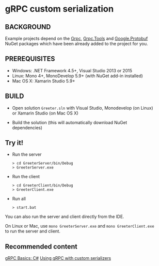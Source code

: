 gRPC custom serialization
=========================

BACKGROUND
-------------
Example projects depend on the [Grpc](https://www.nuget.org/packages/Grpc/), [Grpc.Tools](https://www.nuget.org/packages/Grpc.Tools/)
and [Google.Protobuf](https://www.nuget.org/packages/Google.Protobuf/) NuGet packages
which have been already added to the project for you.

PREREQUISITES
-------------

- Windows: .NET Framework 4.5+, Visual Studio 2013 or 2015
- Linux: Mono 4+, MonoDevelop 5.9+ (with NuGet add-in installed)
- Mac OS X: Xamarin Studio 5.9+

BUILD
-------

- Open solution `Greeter.sln` with Visual Studio, Monodevelop (on Linux) or Xamarin Studio (on Mac OS X)

- Build the solution (this will automatically download NuGet dependencies)

Try it!
-------

- Run the server

  ```
  > cd GreeterServer/bin/Debug
  > GreeterServer.exe
  ```

- Run the client

  ```
  > cd GreeterClient/bin/Debug
  > GreeterClient.exe

  ```

- Run all 

  ```
  > start.bat

  ```

You can also run the server and client directly from the IDE.

On Linux or Mac, use `mono GreeterServer.exe` and `mono GreeterClient.exe` to run the server and client.

Recommended content
--------

[gRPC Basics: C#](http://www.grpc.io/docs/tutorials/basic/csharp.html)
[Using gRPC with custom serializers](https://bartoszsypytkowski.com/c-using-grpc-with-custom-serializers/)